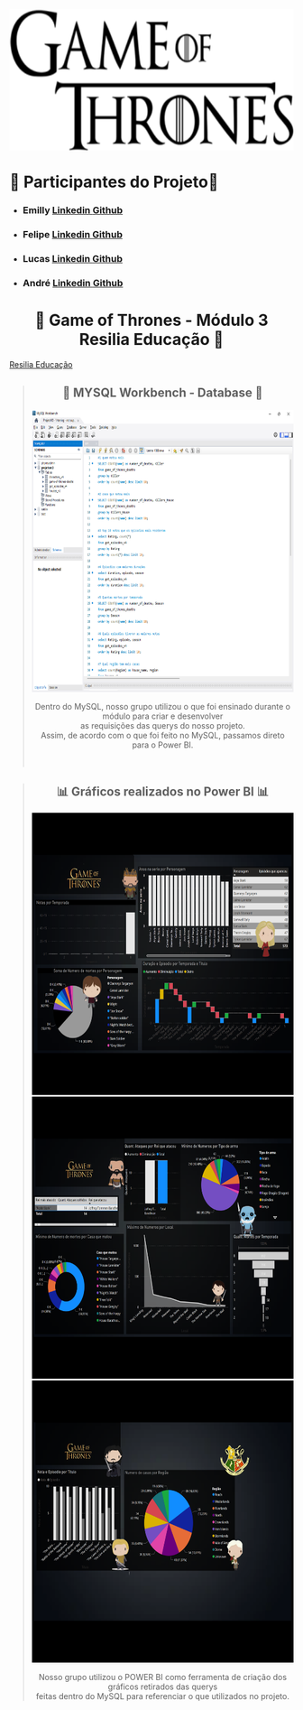 <div align="center"><img align="center" alt="GOT" src="./img/GOT_logo.png"  height="250px" ></div>

##
# 🤴 Participantes do Projeto👸

* ### Emilly <a href="https://www.linkedin.com/in/emilly-finco/" target="_blank">Linkedin <a href="https://github.com/Emillycristina" target="_blank">Github</a>
 
* ### Felipe <a href="https://www.linkedin.com/in/felipenascto/" target="_blank">Linkedin </a> <a href="https://github.com/felipenascto7" target="_blank">Github</a>
 
* ### Lucas <a href="https://www.linkedin.com/in/lucascalebe/" target="_blank">Linkedin </a> <a href="https://github.com/lccalebe" target="_blank">Github</a>
 
* ### André <a href="https://www.linkedin.com/school/resilia-educacao/" target="_blank">Linkedin </a> <a href="https://github.com/ardomingos" target="_blank">Github</a>

<div align="center">
  
# 🐉 Game of Thrones - Módulo 3 Resilia Educação 🐉

</div>
<div align="left"><a href="https://www.resilia.com.br">Resilia Educação</a></div>


<div align="center">

##
  
> ## 🧾 MYSQL Workbench - Database 🧾
> 
><img src="./img/mysql_workbench.png" height="500px" width="700px">
><p>Dentro do MySQL, nosso grupo utilizou o que foi ensinado durante o módulo para criar e desenvolver<br />as requisições das querys do nosso projeto.<br />Assim, de acordo com o que foi feito no MySQL, passamos direto para o Power BI.</p><br />
></div>
##

<div align="center">
  
##

> ## 📊 Gráficos realizados no Power BI 📊
>
><img src="./img/got01.png" height="500px" width="700px"><br />
><img src="./img/got02.png" height="500px" width="700px">
><img src="./img/got03.png" height="500px" width="700px">
>
><p>Nosso grupo utilizou o POWER BI como ferramenta de criação dos gráficos retirados das querys<br /> feitas dentro do MySQL para referenciar o que utilizados no projeto.</p>
></div>
